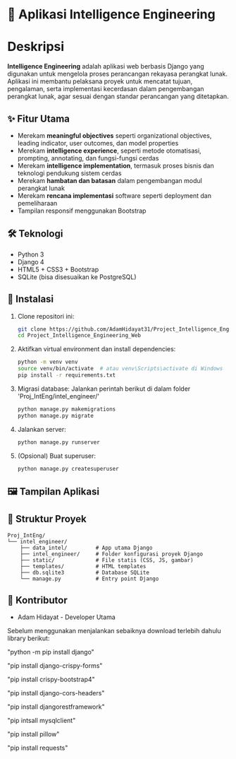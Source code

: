 # 📘 Aplikasi Intelligence Engineering

# Deskripsi  
**Intelligence Engineering** adalah aplikasi web berbasis Django yang digunakan untuk mengelola proses perancangan rekayasa perangkat lunak. Aplikasi ini membantu pelaksana proyek untuk mencatat tujuan, pengalaman, serta implementasi kecerdasan dalam pengembangan perangkat lunak, agar sesuai dengan standar perancangan yang ditetapkan.

## ✨ Fitur Utama
- Merekam **meaningful objectives** seperti organizational objectives, leading indicator, user outcomes, dan model properties
- Merekam **intelligence experience**, seperti metode otomatisasi, prompting, annotating, dan fungsi-fungsi cerdas
- Merekam **intelligence implementation**, termasuk proses bisnis dan teknologi pendukung sistem cerdas
- Merekam **hambatan dan batasan** dalam pengembangan modul perangkat lunak
- Merekam **rencana implementasi** software seperti deployment dan pemeliharaan
- Tampilan responsif menggunakan Bootstrap

## 🛠️ Teknologi
- Python 3
- Django 4
- HTML5 + CSS3 + Bootstrap
- SQLite (bisa disesuaikan ke PostgreSQL)

## 🚀 Instalasi

1. Clone repositori ini:
   ```bash
   git clone https://github.com/AdamHidayat31/Project_Intelligence_Engineering_Web.git
   cd Project_Intelligence_Engineering_Web
2. Aktifkan virtual environment dan install dependencies:
   ```bash
   python -m venv venv
   source venv/bin/activate  # atau venv\Scripts\activate di Windows
   pip install -r requirements.txt
3. Migrasi database:
   Jalankan perintah berikut di dalam folder 'Proj_IntEng/intel_engineer/'
   ```bash
   python manage.py makemigrations
   python manage.py migrate
4. Jalankan server:
   ```bash
   python manage.py runserver
5. (Opsional) Buat superuser:
   ```bash
   python manage.py createsuperuser
## 🖼️ Tampilan Aplikasi

## 📁 Struktur Proyek
  ```
  Proj_IntEng/
  └── intel_engineer/
      ├── data_intel/         # App utama Django
      ├── intel_engineer/     # Folder konfigurasi proyek Django
      ├── static/             # File statis (CSS, JS, gambar)
      ├── templates/          # HTML templates
      ├── db.sqlite3          # Database SQLite
      └── manage.py           # Entry point Django
  ```
## 👥 Kontributor
- Adam Hidayat - Developer Utama

Sebelum menggunakan menjalankan sebaiknya download terlebih dahulu library berikut:

"python -m pip install django"

"pip install django-crispy-forms"

"pip install crispy-bootstrap4"

"pip install django-cors-headers"

"pip install djangorestframework"

"pip intsall mysqlclient"

"pip install pillow"

"pip install requests"
